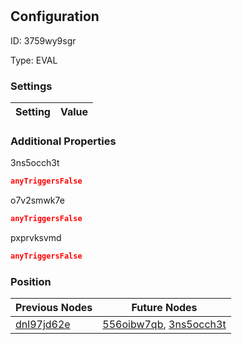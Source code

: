 # <nil>
## Configuration
ID:  3759wy9sgr

Type: EVAL 


### Settings
| Setting | Value  |
| :------------------------ | ---------------------------------------- |
 




### Additional Properties
3ns5occh3t
 ```json 
anyTriggersFalse
```


o7v2smwk7e
 ```json 
anyTriggersFalse
```


pxprvksvmd
 ```json 
anyTriggersFalse
```




### Position
| Previous Nodes | Future Nodes |
| :------------- | ------------ |
| [dnl97jd62e](./dnl97jd62e.md) | [556oibw7qb](./556oibw7qb.md), [3ns5occh3t](./3ns5occh3t.md) |